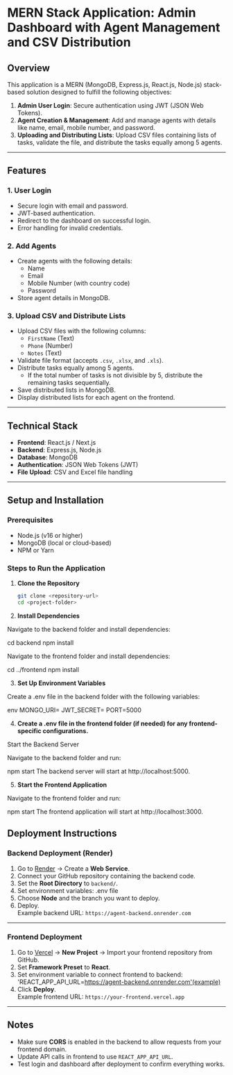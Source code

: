 # MERN Stack Application: Admin Dashboard with Agent Management and CSV Distribution

## **Overview**

This application is a MERN (MongoDB, Express.js, React.js, Node.js) stack-based solution designed to fulfill the following objectives:

1. **Admin User Login**: Secure authentication using JWT (JSON Web Tokens).
2. **Agent Creation & Management**: Add and manage agents with details like name, email, mobile number, and password.
3. **Uploading and Distributing Lists**: Upload CSV files containing lists of tasks, validate the file, and distribute the tasks equally among 5 agents.

---

## **Features**

### **1. User Login**
- Secure login with email and password.
- JWT-based authentication.
- Redirect to the dashboard on successful login.
- Error handling for invalid credentials.

### **2. Add Agents**
- Create agents with the following details:
  - Name
  - Email
  - Mobile Number (with country code)
  - Password
- Store agent details in MongoDB.

### **3. Upload CSV and Distribute Lists**
- Upload CSV files with the following columns:
  - `FirstName` (Text)
  - `Phone` (Number)
  - `Notes` (Text)
- Validate file format (accepts `.csv`, `.xlsx`, and `.xls`).
- Distribute tasks equally among 5 agents.
  - If the total number of tasks is not divisible by 5, distribute the remaining tasks sequentially.
- Save distributed lists in MongoDB.
- Display distributed lists for each agent on the frontend.

---

## **Technical Stack**

- **Frontend**: React.js / Next.js
- **Backend**: Express.js, Node.js
- **Database**: MongoDB
- **Authentication**: JSON Web Tokens (JWT)
- **File Upload**: CSV and Excel file handling

---

## **Setup and Installation**

### **Prerequisites**
- Node.js (v16 or higher)
- MongoDB (local or cloud-based)
- NPM or Yarn

### **Steps to Run the Application**

1. **Clone the Repository**
   ```bash
   git clone <repository-url>
   cd <project-folder>

2. **Install Dependencies**

Navigate to the backend folder and install dependencies:

  cd backend
  npm install

Navigate to the frontend folder and install dependencies:

cd ../frontend
npm install

3. **Set Up Environment Variables**

Create a .env file in the backend folder with the following variables:

env
MONGO_URI=<your-mongodb-connection-string>
JWT_SECRET=<your-jwt-secret-key>
PORT=5000

4. **Create a .env file in the frontend folder (if needed) for any frontend-specific configurations.**

Start the Backend Server

Navigate to the backend folder and run:

npm start
The backend server will start at http://localhost:5000.

5. **Start the Frontend Application**

Navigate to the frontend folder and run:

npm start
The frontend application will start at http://localhost:3000.

## Deployment Instructions

### Backend Deployment (Render)

1. Go to [Render](https://render.com/) → Create a **Web Service**.
2. Connect your GitHub repository containing the backend code.
3. Set the **Root Directory** to `backend/`.
4. Set environment variables: .env file
5. Choose **Node** and the branch you want to deploy.
6. Deploy.  
Example backend URL: `https://agent-backend.onrender.com`

---

### Frontend Deployment 

1. Go to [Vercel](https://vercel.com/) → **New Project** → Import your frontend repository from GitHub.
2. Set **Framework Preset** to **React**.
3. Set environment variable to connect frontend to backend: 'REACT_APP_API_URL=https://agent-backend.onrender.com'(example)
4. Click **Deploy**.  
Example frontend URL: `https://your-frontend.vercel.app`

---

## Notes

- Make sure **CORS** is enabled in the backend to allow requests from your frontend domain.
- Update API calls in frontend to use `REACT_APP_API_URL`.
- Test login and dashboard after deployment to confirm everything works.


